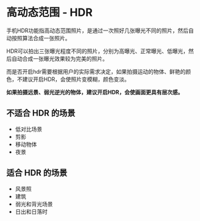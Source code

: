 # 高动态范围 - HDR

手机HDR功能指高动态范围照片，是通过一次照好几张曝光不同的照片，然后自动按照算法合成一张照片。

HDR可以拍出三张曝光程度不同的照片，分别为高曝光、正常曝光、低曝光，然后自动合成一张曝光效果较为完美的照片。

而是否开启hdr需要根据用户的实际需求决定，如果拍摄运动的物体、鲜艳的颜色，不建议开启HDR，会使照片变模糊，颜色变淡。


**如果拍摄远景、弱光逆光的物体，建议开启HDR，会使画面更具有层次感。**



## 不适合 HDR 的场景

- 低对比场景
- 剪影
- 移动物体
- 夜景


## 适合 HDR 的场景


- 风景照
- 建筑
- 弱光和背光场景
- 日出和日落时
